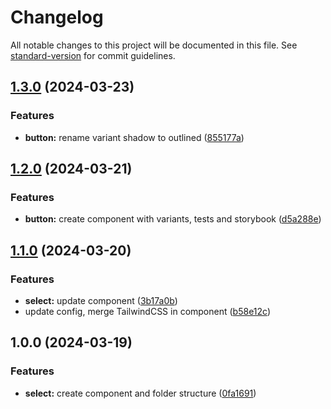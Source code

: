 # Changelog

All notable changes to this project will be documented in this file. See [standard-version](https://github.com/conventional-changelog/standard-version) for commit guidelines.

## [1.3.0](https://github.com/MCesarczyk/react-components/compare/v1.2.0...v1.3.0) (2024-03-23)

### Features

- **button:** rename variant shadow to outlined ([855177a](https://github.com/MCesarczyk/react-components/commit/855177a9871853e177c590ae175ec74eae934d11))

## [1.2.0](https://github.com/MCesarczyk/react-components/compare/v1.1.0...v1.2.0) (2024-03-21)

### Features

- **button:** create component with variants, tests and storybook ([d5a288e](https://github.com/MCesarczyk/react-components/commit/d5a288e3ab8f19e269355ea00590a04a2c8be428))

## [1.1.0](https://github.com/MCesarczyk/react-components/compare/v1.0.0...v1.1.0) (2024-03-20)

### Features

- **select:** update component ([3b17a0b](https://github.com/MCesarczyk/react-components/commit/3b17a0b782188ab26513f07d4eb3bea5baab7850))
- update config, merge TailwindCSS in component ([b58e12c](https://github.com/MCesarczyk/react-components/commit/b58e12c105100556e9b2bc4e32795c7628278fd3))

## 1.0.0 (2024-03-19)

### Features

- **select:** create component and folder structure ([0fa1691](https://github.com/MCesarczyk/react-components/commit/0fa1691cd289bc0dc573f80983abe09c48031997))
